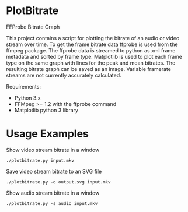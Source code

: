 PlotBitrate
===========

FFProbe Bitrate Graph

This project contains a script for plotting the bitrate of an audio or video
stream over time.  To get the frame bitrate data ffprobe is used from the
ffmpeg package.  The ffprobe data is streamed to python as xml frame metadata
and sorted by frame type.  Matplotlib is used to plot each frame type on the
same graph with lines for the peak and mean bitrates.  The resulting bitrate
graph can be saved as an image.  Variable framerate streams are not currently
accurately calculated.

Requirements:

* Python 3.x
* FFMpeg >= 1.2 with the ffprobe command
* Matplotlib python 3 library


Usage Examples
==============

Show video stream bitrate in a window

```
./plotbitrate.py input.mkv
```

Save video stream bitrate to an SVG file

```
./plotbitrate.py -o output.svg input.mkv
```

Show audio stream bitrate in a window

```
./plotbitrate.py -s audio input.mkv
```
